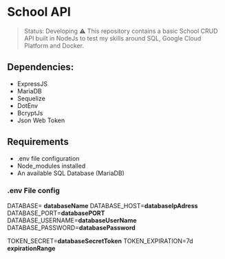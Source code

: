 # School API
> Status: Developing ⚠️
This repository contains a basic School CRUD API built in NodeJs to test my skills around SQL, Google Cloud Platform and Docker.

## Dependencies:
* ExpressJS
* MariaDB
* Sequelize
* DotEnv
* BcryptJs
* Json Web Token

## Requirements
* .env file configuration
* Node_modules installed
* An available SQL Database (MariaDB)

### .env File config
DATABASE= __databaseName__
DATABASE_HOST=__databaseIpAdress__
DATABASE_PORT=__databasePORT__
DATABASE_USERNAME=__databaseUserName__
DATABASE_PASSWORD=__databasePassword__

TOKEN_SECRET=__databaseSecretToken__
TOKEN_EXPIRATION=7d __expirationRange__



